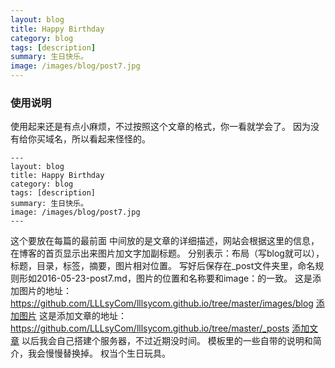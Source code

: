 ```yaml
---
layout: blog
title: Happy Birthday 
category: blog
tags: [description]  
summary: 生日快乐。
image: /images/blog/post7.jpg
---
```


### 使用说明 

使用起来还是有点小麻烦，不过按照这个文章的格式，你一看就学会了。
因为没有给你买域名，所以看起来怪怪的。
```
---
layout: blog
title: Happy Birthday 
category: blog
tags: [description]  
summary: 生日快乐。
image: /images/blog/post7.jpg
---
```
这个要放在每篇的最前面 中间放的是文章的详细描述，网站会根据这里的信息，在博客的首页显示出来图片加文字加副标题。
分别表示：布局（写blog就可以），标题，目录，标签，摘要，图片相对位置。
写好后保存在_post文件夹里，命名规则形如2016-05-23-post7.md，图片的位置和名称要和image：的一致。
这是添加图片的地址：https://github.com/LLLsyCom/lllsycom.github.io/tree/master/images/blog
[添加图片](https://github.com/LLLsyCom/lllsycom.github.io/tree/master/images/blog)
这是添加文章的地址：https://github.com/LLLsyCom/lllsycom.github.io/tree/master/_posts
[添加文章](https://github.com/LLLsyCom/lllsycom.github.io/tree/master/_posts)
以后我会自己搭建个服务器，不过近期没时间。
模板里的一些自带的说明和简介，我会慢慢替换掉。
权当个生日玩具。
